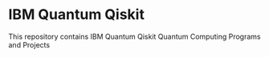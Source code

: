 # IBM Quantum Qiskit  

This repository contains IBM Quantum Qiskit Quantum Computing Programs and Projects 
